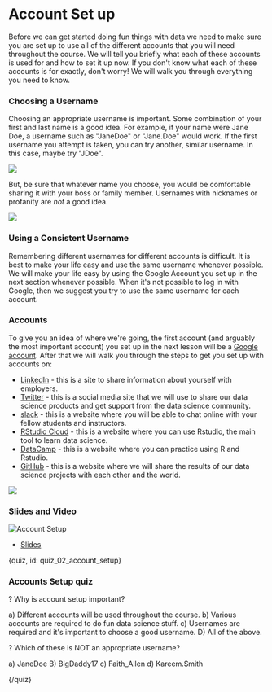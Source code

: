 # Account Set up

Before we can get started doing fun things with data we need to make sure you are set up to use all of the different accounts that you will need throughout the course. We will tell you briefly what each of these accounts is used for and how to set it up now. If you don't know what each of these accounts is for exactly, don't worry! We will walk you through everything you need to know.

### Choosing a Username

Choosing an appropriate username is important. Some combination of your first and last name is a good idea. For example, if your name were Jane Doe, a username such as "JaneDoe" or "Jane.Doe" would work. If the first username you attempt is taken, you can try another, similar username. In this case, maybe try  "JDoe". 

![](images/02_account_setup/02_cdsintro_account_setup-03.png)

But, be sure that whatever name you choose, you would be comfortable sharing it with your boss or family member. Usernames with nicknames or profanity are *not* a good idea.

![](images/02_account_setup/02_cdsintro_account_setup-04.png)

### Using a Consistent Username

Remembering different usernames for different accounts is difficult. It is best to make your life easy and use the same username whenever possible. We will make your life easy by using the Google Account you set up in the next section whenever possible. When it's not possible to log in with Google, then we suggest you try to use the same username for each account.

### Accounts 

To give you an idea of where we're going, the first account (and arguably the most important account) you set up in the next lesson will be a [Google account](https://mail.google.com/mail). After that we will walk you through the steps to get you set up with accounts on: 

*  [LinkedIn](https://www.linkedin.com) - this is a site to share information about yourself with employers. 
*  [Twitter](https://twitter.com/) - this is a social media site that we will use to share our data science products and get support from the data science community. 
*  [slack](https://slack.com/) - this is a website where you will be able to chat online with your fellow students and instructors. 
*  [RStudio Cloud](rstudio.cloud) - this is a website where you can use Rstudio, the main tool to learn data science. 
*  [DataCamp](https://www.datacamp.com/) - this is a website where you can practice using R and Rstudio. 
*  [GitHub](https://github.com) - this is a website where we will share the results of our data science projects with each other and the world. 

![](images/02_account_setup/02_cdsintro_account_setup-05.png)

### Slides and Video

![Account Setup](https://youtu.be/1hNjZhSeBmE)

* [Slides](https://docs.google.com/presentation/d/1mQMEdR4opFzuReP9i7te5v8T-kyDNNklHPvQ2OnzZpQ/edit?usp=sharing)


{quiz, id: quiz_02_account_setup}

### Accounts Setup quiz

? Why is account setup important?

a) Different accounts will be used throughout the course.
b) Various accounts are required to do fun data science stuff.
c) Usernames are required and it's important to choose a good username.
D) All of the above.

? Which of these is NOT an appropriate username?

a) JaneDoe
B) BigDaddy17
c) Faith_Allen
d) Kareem.Smith


{/quiz}


